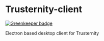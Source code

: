 # Trusternity-client

[![Greenkeeper badge](https://badges.greenkeeper.io/coast-team/Trusternity-client.svg)](https://greenkeeper.io/)

Electron based desktop client for Trusternity
